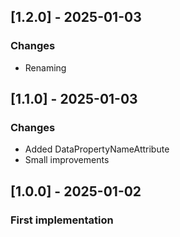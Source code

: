 ## [1.2.0] - 2025-01-03
### Changes
- Renaming

## [1.1.0] - 2025-01-03
### Changes
- Added DataPropertyNameAttribute
- Small improvements

## [1.0.0] - 2025-01-02
### First implementation